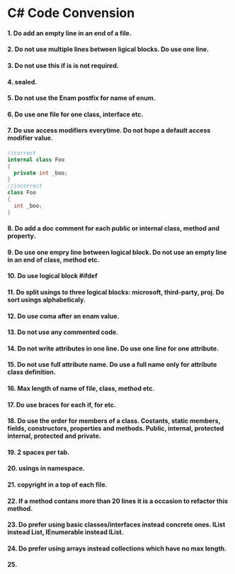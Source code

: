 # C# Code Convension

#### 1. Do add an empty line in an end of a file.
#### 2. Do not use multiple lines between ligical blocks. Do use one line.
#### 3. Do not use this if is is not required.
#### 4. sealed.
#### 5. Do not use the Enam postfix for name of enum.
#### 6. Do use one file for one class, interface etc.
#### 7. Do use access modifiers everytime. Do not hope a default access modifier value.
```csharp
//correct
internal class Foo
{
  private int _boo;
}
//incorrect
class Foo
{
  int _boo;
}
```
#### 8. Do add a doc comment for each public or internal class, method and property.
#### 9. Do use one empry line between logical block. Do not use an empty line in an end of class, method etc.
#### 10. Do use logical block #ifdef
#### 11. Do split usings to three logical blocks: microsoft, third-party, proj. Do sort usings alphabeticaly.
#### 12. Do use coma after an enam value.
#### 13. Do not use any commented code.
#### 14. Do not write attributes in one line. Do use one line for one attribute.
#### 15. Do not use full attribute name. Do use a full name only for attribute class definition.
#### 16. Max length of name of file, class, method etc.
#### 17. Do use braces for each if, for etc.
#### 18. Do use the order for members of a class. Costants, static members, fields, constructors, properties and methods. Public, internal, protected internal, protected and private.
#### 19. 2 spaces per tab.
#### 20. usings in namespace.
#### 21. copyright in a top of each file.
#### 22. If a method contans more than 20 lines it is a occasion to refactor this method.
#### 23. Do prefer using basic classes/interfaces instead concrete ones. IList instead List, IEnumerable instead IList.
#### 24. Do prefer using arrays instead collections which have no max length.
#### 25. 